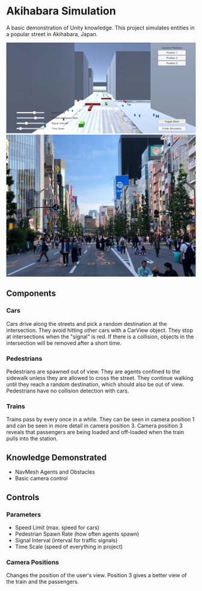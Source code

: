 # Akihabara Simulation
A basic demonstration of Unity knowledge. This project simulates entities in a popular street in Akihabara, Japan. 

![Simulation](/misc/screenshot.png)
![Simulation inspired by](/misc/Akihabara.jpg)

## Components
### Cars
Cars drive along the streets and pick a random destination at the intersection. They avoid hitting other cars with a CarView object. They stop at intersections when the "signal" is red. If there is a collision, objects in the intersection will be removed after a short time.
### Pedestrians
Pedestrians are spawned out of view. They are agents confined to the sidewalk unless they are allowed to cross the street. They continue walking until they reach a random destination, which should also be out of view. Pedestrians have no collision detection with cars.
### Trains
Trains pass by every once in a while. They can be seen in camera position 1 and can be seen in more detail in camera position 3. Camera position 3 reveals that passengers are being loaded and off-loaded when the train pulls into the station.

## Knowledge Demonstrated
* NavMesh Agents and Obstacles
* Basic camera control

## Controls
### Parameters
* Speed Limit (max. speed for cars)
* Pedestrian Spawn Rate (how often agents spawn)
* Signal Interval (interval for traffic signals)
* Time Scale (speed of everything in project)

### Camera Positions
Changes the position of the user's view. Position 3 gives a better view of the train and the passengers.
